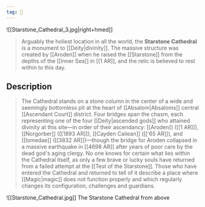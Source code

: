 ```yaml
---
tag: 🕍
---
```

![[Starstone_Cathedral_3.jpg|right+hmed]] 

> Arguably the holiest location in all the world, the **Starstone Cathedral** is a monument to [[Deity|divinity]]. The massive structure was created by [[Aroden]] when he raised the [[Starstone]] from the depths of the [[Inner Sea]] in [[1 AR]], and the relic is believed to rest within to this day.


## Description


> The Cathedral stands on a stone column in the center of a wide and seemingly bottomless pit at the heart of [[Absalom|Absaloms]] central [[Ascendant Court]] district. Four bridges span the chasm, each representing one of the four [[Deity|ascended gods]] who attained divinity at this site—in order of their ascendancy: [[Aroden]] ([[1 AR]]), [[Norgorber]] ([[1893 AR]]), [[Cayden Cailean]] ([['65 AR]]), and [[Iomedae]] ([[3832 AR]])—though the bridge for Aroden collapsed in a massive earthquake in [[4698 AR]] after years of poor care by the dead god's aging clergy.
> No one knows for certain what lies within the Cathedral itself, as only a few brave or lucky souls have returned from a failed attempt at the [[Test of the Starstone]]. Those who have entered the Cathedral and returned to tell of it describe a place where [[Magic|magic]] does not function properly and which regularly changes its configuration, challenges and guardians.


![[Starstone_Cathedral.jpg]] 
 The Starstone Cathedral from above








